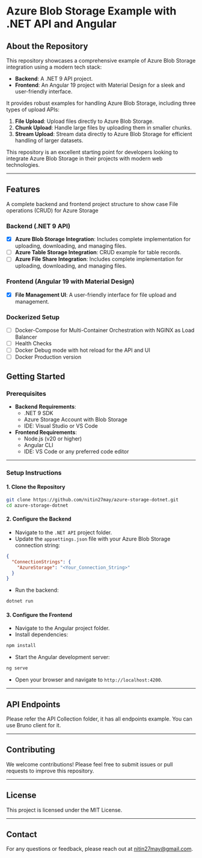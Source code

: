 # Azure Blob Storage Example with .NET API and Angular

## About the Repository
This repository showcases a comprehensive example of Azure Blob Storage integration using a modern tech stack:

- **Backend**: A .NET 9 API project.
- **Frontend**: An Angular 19 project with Material Design for a sleek and user-friendly interface.

It provides robust examples for handling Azure Blob Storage, including three types of upload APIs:

1. **File Upload**: Upload files directly to Azure Blob Storage.
2. **Chunk Upload**: Handle large files by uploading them in smaller chunks.
3. **Stream Upload**: Stream data directly to Azure Blob Storage for efficient handling of larger datasets.

This repository is an excellent starting point for developers looking to integrate Azure Blob Storage in their projects with modern web technologies.

---
## Features
A complete backend and frontend project structure to show case File operations (CRUD) for Azure Storage

### Backend (.NET 9 API)
- [x] **Azure Blob Storage Integration**: Includes complete implementation for uploading, downloading, and managing files.
- [ ] **Azure Table Storage Integration**: CRUD example for table records.
- [ ] **Azure File Share Integration**: Includes complete implementation for uploading, downloading, and managing files.

### Frontend (Angular 19 with Material Design)
- [x] **File Management UI**: A user-friendly interface for file upload and management.

### Dockerized Setup
- [ ] Docker-Compose for Multi-Container Orchestration with NGINX as Load Balancer
- [ ] Health Checks
- [ ] Docker Debug mode with hot reload for the API and UI
- [ ] Docker Production version

## Getting Started

### Prerequisites
- **Backend Requirements**:
  - .NET 9 SDK
  - Azure Storage Account with Blob Storage
  - IDE: Visual Studio or VS Code
- **Frontend Requirements**:
  - Node.js (v20 or higher)
  - Angular CLI
  - IDE: VS Code or any preferred code editor

---

### Setup Instructions

#### 1. Clone the Repository
```bash
git clone https://github.com/nitin27may/azure-storage-dotnet.git
cd azure-storage-dotnet
```

#### 2. Configure the Backend
- Navigate to the `.NET API` project folder.
- Update the `appsettings.json` file with your Azure Blob Storage connection string:

```json
{
  "ConnectionStrings": {
    "AzureStorage": "<Your_Connection_String>"
  }
}
```

- Run the backend:
```bash
dotnet run
```

#### 3. Configure the Frontend
- Navigate to the Angular project folder.
- Install dependencies:
```bash
npm install
```
- Start the Angular development server:
```bash
ng serve
```
- Open your browser and navigate to `http://localhost:4200`.

---

## API Endpoints

Please refer the API Collection folder, it has all endpoints example. You can use Bruno client for it.

---

## Contributing
We welcome contributions! Please feel free to submit issues or pull requests to improve this repository.

---

## License
This project is licensed under the MIT License.

---

## Contact
For any questions or feedback, please reach out at [nitin27may@gmail.com](mailto:nitin27may@gmail.com).
